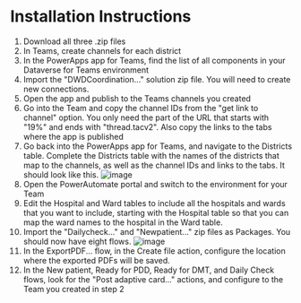 # Installation Instructions

1. Download all three .zip files
2. In Teams, create channels for each district
3. In the PowerApps app for Teams, find the list of all components in your Dataverse for Teams environment
4. Import the "DWDCoordination..." solution zip file. You will need to create new connections.
5. Open the app and publish to the Teams channels you created
6. Go into the Team and copy the channel IDs from the "get link to channel" option. You only need the part of the URL that starts with "19%" and ends with "thread.tacv2". Also copy the links to the tabs where the app is published
7. Go back into the PowerApps app for Teams, and navigate to the Districts table. Complete the Districts table with the names of the districts that map to the channels, as well as the channel IDs and links to the tabs. It should look like this. 
![image](https://user-images.githubusercontent.com/56914706/224298151-73bbfd37-9171-47fc-9876-c7ac5964c519.png)
8. Open the PowerAutomate portal and switch to the environment for your Team
9. Edit the Hospital and Ward tables to include all the hospitals and wards that you want to include, starting with the Hospital table so that you can map the ward names to the hospital in the Ward table.
10. Import the "Dailycheck..." and "Newpatient..." zip files as Packages. You should now have eight flows.
![image](https://user-images.githubusercontent.com/56914706/224299441-3ba7b728-655b-42e7-a028-684b1b51b8c0.png)
11. In the ExportPDF... flow, in the Create file action, configure the location where the exported PDFs will be saved.
12. In the New patient, Ready for PDD, Ready for DMT, and Daily Check flows, look for the "Post adaptive card..." actions, and configure to the Team you created in step 2
